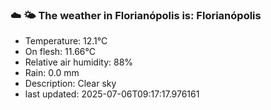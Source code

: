 ### ☁️ 🌤️  The weather in Florianópolis is: Florianópolis

- Temperature: 12.1°C
- On flesh: 11.66°C
- Relative air humidity: 88%
- Rain: 0.0 mm
- Description: Clear sky
- last updated: 2025-07-06T09:17:17.976161
